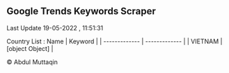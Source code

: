 

## Google Trends Keywords Scraper 
 
Last Update 19-05-2022 , 11:51:31

Country List :
 Name  | Keyword |
| ------------- | ------------- |
| VIETNAM | [object Object] |



© Abdul Muttaqin 
